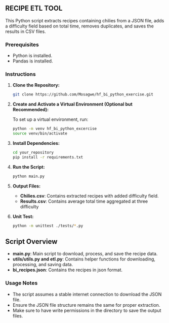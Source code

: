 ## RECIPE ETL TOOL

This Python script extracts recipes containing chilies from a JSON file, adds a difficulty field based on total time, removes duplicates, and saves the results in CSV files.

### Prerequisites

- Python is installed.
- Pandas is installed.

### Instructions

1. **Clone the Repository:**

   ```bash
   git clone https://github.com/Mosagwe/hf_bi_python_exercise.git

   ```

2. **Create and Activate a Virtual Environment (Optional but Recommended):**

   To set up a virtual environment, run:

   ```bash
   python -m venv hf_bi_python_excercise
   source venv/bin/activate
   ```

3. **Install Dependencies:**

   ```bash
   cd your_repository
   pip install -r requirements.txt

   ```

4. **Run the Script:**

   ```bash
   python main.py

   ```

5. **Output Files:**

   - **Chilies.csv**: Contains extracted recipes with added difficulty field.
   - **Results.csv**: Contains average total time aggregated at three difficulty

6. **Unit Test:**

   ```bash
   python -m unittest ./tests/*.py

   ```

## Script Overview

- **main.py**: Main script to download, process, and save the recipe data.
- **utils/utils.py and etl.py**: Contains helper functions for downloading, processing, and saving data.
- **bi_recipes.json**: Contains the recipes in json format.

### Usage Notes

- The script assumes a stable internet connection to download the JSON file.
- Ensure the JSON file structure remains the same for proper extraction.
- Make sure to have write permissions in the directory to save the output files.
